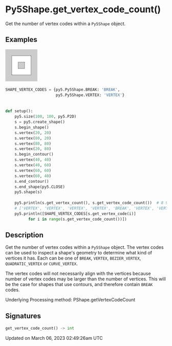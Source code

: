 # Py5Shape.get_vertex_code_count()

Get the number of vertex codes within a `Py5Shape` object.

## Examples

<div class="example-table">

<div class="example-row"><div class="example-cell-image">

![example picture for get_vertex_code_count()](/images/reference/Py5Shape_get_vertex_code_count_0.png)

</div><div class="example-cell-code">

```python
SHAPE_VERTEX_CODES = {py5.Py5Shape.BREAK: 'BREAK',
                      py5.Py5Shape.VERTEX: 'VERTEX'}


def setup():
    py5.size(100, 100, py5.P2D)
    s = py5.create_shape()
    s.begin_shape()
    s.vertex(20, 20)
    s.vertex(80, 20)
    s.vertex(80, 80)
    s.vertex(20, 80)
    s.begin_contour()
    s.vertex(40, 40)
    s.vertex(40, 60)
    s.vertex(60, 60)
    s.vertex(60, 40)
    s.end_contour()
    s.end_shape(py5.CLOSE)
    py5.shape(s)

    py5.println(s.get_vertex_count(), s.get_vertex_code_count())  # 8 9
    # ['VERTEX', 'VERTEX', 'VERTEX', 'VERTEX', 'BREAK', 'VERTEX', 'VERTEX', 'VERTEX', 'VERTEX']
    py5.println([SHAPE_VERTEX_CODES[s.get_vertex_code(i)]
          for i in range(s.get_vertex_code_count())])
```

</div></div>

</div>

## Description

Get the number of vertex codes within a `Py5Shape` object. The vertex codes can be used to inspect a shape's geometry to determine what kind of vertices it has. Each can be one of `BREAK`, `VERTEX`, `BEZIER_VERTEX`, `QUADRATIC_VERTEX` or `CURVE_VERTEX`.

The vertex codes will not necessarily align with the vertices because number of vertex codes may be larger than the number of vertices. This will be the case for shapes that use contours, and therefore contain `BREAK` codes.

Underlying Processing method: PShape.getVertexCodeCount

## Signatures

```python
get_vertex_code_count() -> int
```

Updated on March 06, 2023 02:49:26am UTC
